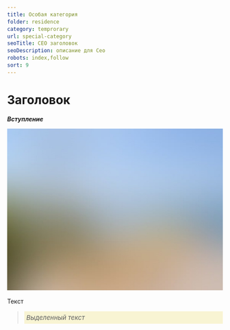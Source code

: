 ```yaml
---
title: Особая категория
folder: residence
category: temprorary
url: special-category
seoTitle: СЕО заголовок
seoDescription: описание для Сео
robots: index,follow
sort: 9
---
```


# Заголовок

***Вступление***

![внж Мексики по браку](../../../images/pages/default.jpg)

Текст

> *<p style="font-size:15px; background-color:#f8f4d3; padding:5px; text-align: left">Выделенный текст</P>*
